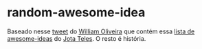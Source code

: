 # random-awesome-idea

Baseado nesse [tweet](https://twitter.com/w_oliveiras/status/1019163234010574848?s=20) do [William Oliveira](https://twitter.com/w_oliveiras) que contém essa [lista de awesome-ideas](http://jotateles.com.br/awesome-ideas/) do [Jota Teles](http://jotateles.com.br/). O resto é história.